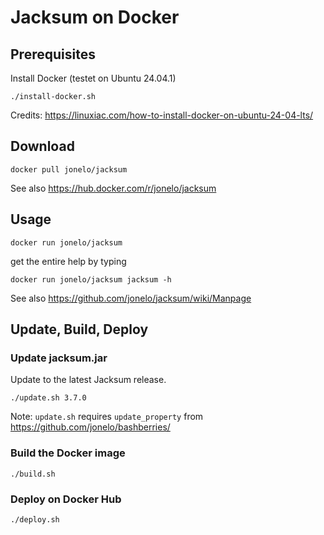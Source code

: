# Jacksum on Docker

## Prerequisites

Install Docker (testet on Ubuntu 24.04.1)

```
./install-docker.sh
```

Credits: https://linuxiac.com/how-to-install-docker-on-ubuntu-24-04-lts/

## Download
```
docker pull jonelo/jacksum
```

See also https://hub.docker.com/r/jonelo/jacksum

## Usage

```
docker run jonelo/jacksum
```

get the entire help by typing

```
docker run jonelo/jacksum jacksum -h
```

See also https://github.com/jonelo/jacksum/wiki/Manpage

## Update, Build, Deploy

### Update jacksum.jar

Update to the latest Jacksum release.

```
./update.sh 3.7.0
```

Note: `update.sh` requires `update_property` from https://github.com/jonelo/bashberries/

### Build the Docker image

```
./build.sh
```

### Deploy on Docker Hub

```
./deploy.sh
```



